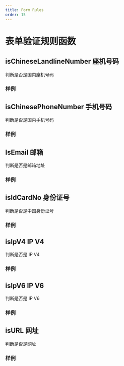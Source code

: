 ```yaml
---
title: Form Rules
order: 15
---
```


# 表单验证规则函数

## isChineseLandlineNumber 座机号码

判断是否是国内座机号码

### 样例

<demo react="./formRules/IsChineseLandlineNumber_1.tsx" />

## isChinesePhoneNumber 手机号码

判断是否是国内手机号码

### 样例

<demo react="./formRules/IsChinesePhoneNumber_1.tsx" />

## IsEmail 邮箱

判断是否是邮箱地址

### 样例

<demo react="./formRules/IsEmail_1.tsx" />

## isIdCardNo 身份证号

判断是否是中国身份证号

### 样例

<demo react="./formRules/IsIdCardNo_1.tsx" />

## isIpV4 IP V4

判断是否是 IP V4

### 样例

<demo react="./formRules/IsIpV4_1.tsx" />

## isIpV6 IP V6

判断是否是 IP V6

### 样例

<demo react="./formRules/IsIpV6_1.tsx" />

## isURL 网址

判断是否是网址

### 样例

<demo react="./formRules/IsURL_1.tsx" />
